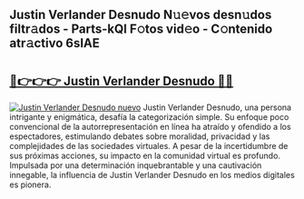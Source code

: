 ## Justin Verlander Desnudo N𝚞𝚎vos desn𝚞dos filtr𝚊dos - Parts-kQI F𝚘tos vid𝚎o - C𝚘ntenido atr𝚊ctivo 6sIAE

# <h2><a href="http://mb2txc.tromn.icu/?c=Justin+Verlander+Desnudo">🔗👉👉👉 Justin Verlander Desnudo 🔗🔗</a></h2>

[![Justin Verlander Desnudo nuevo](https://i.imgur.com/pEAQMta.gif)](http://mb2txc.tromn.icu/?c=Justin+Verlander+Desnudo)
Justin Verlander Desnudo, una persona intrigante y enigmática, desafía la categorización simple. Su enfoque poco convencional de la autorrepresentación en línea ha atraído y ofendido a los espectadores, estimulando debates sobre moralidad, privacidad y las complejidades de las sociedades virtuales. A pesar de la incertidumbre de sus próximas acciones, su impacto en la comunidad virtual es profundo. Impulsada por una determinación inquebrantable y una cautivación innegable, la influencia de Justin Verlander Desnudo en los medios digitales es pionera.
